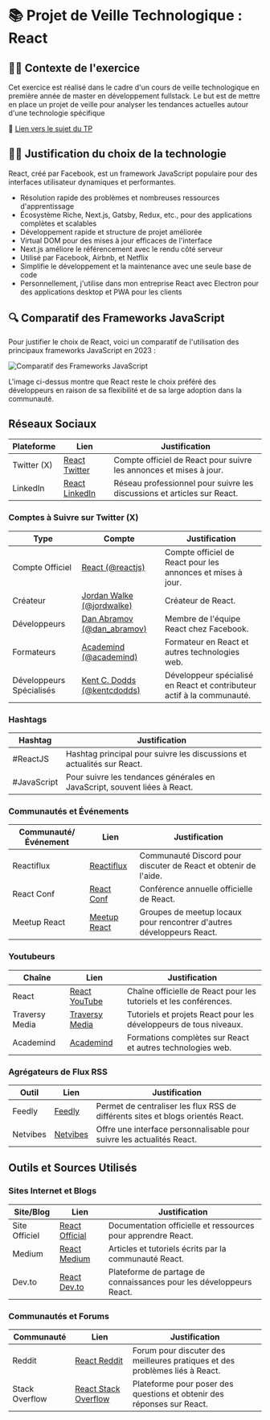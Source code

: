 # 📚 Projet de Veille Technologique : **React**

## 👨‍💻 Contexte de l'exercice

Cet exercice est réalisé dans le cadre d'un cours de veille technologique en première année de master en développement fullstack. Le but est de mettre en place un projet de veille pour analyser les tendances actuelles autour d'une technologie spécifique

🔗 [Lien vers le sujet du TP](https://github.com/kevinniel/M1-MDS-2425-Veille)

## 👨‍💻 Justification du choix de la technologie

React, créé par Facebook, est un framework JavaScript populaire pour des interfaces utilisateur dynamiques et performantes.

- Résolution rapide des problèmes et nombreuses ressources d'apprentissage
- Écosystème Riche, Next.js, Gatsby, Redux, etc., pour des applications complètes et scalables
- Développement rapide et structure de projet améliorée
- Virtual DOM pour des mises à jour efficaces de l'interface
- Next.js améliore le référencement avec le rendu côté serveur
- Utilisé par Facebook, Airbnb, et Netflix
- Simplifie le développement et la maintenance avec une seule base de code
- Personnellement, j'utilise dans mon entreprise React avec Electron pour des applications desktop et PWA pour les clients

## 🔍 Comparatif des Frameworks JavaScript

Pour justifier le choix de React, voici un comparatif de l'utilisation des principaux frameworks JavaScript en 2023 :

![Comparatif des Frameworks JavaScript](./img/comparatif_framework.png)

L'image ci-dessus montre que React reste le choix préféré des développeurs en raison de sa flexibilité et de sa large adoption dans la communauté.

## Réseaux Sociaux

| Plateforme  | Lien                                                      | Justification                                                           |
| ----------- | --------------------------------------------------------- | ----------------------------------------------------------------------- |
| Twitter (X) | [React Twitter](https://twitter.com/reactjs)              | Compte officiel de React pour suivre les annonces et mises à jour.      |
| LinkedIn    | [React LinkedIn](https://www.linkedin.com/company/react/) | Réseau professionnel pour suivre les discussions et articles sur React. |

### Comptes à Suivre sur Twitter (X)

| Type                     | Compte                                                        | Justification                                                          |
| ------------------------ | ------------------------------------------------------------- | ---------------------------------------------------------------------- |
| Compte Officiel          | [React (@reactjs)](https://twitter.com/reactjs)               | Compte officiel de React pour les annonces et mises à jour.            |
| Créateur                 | [Jordan Walke (@jordwalke)](https://twitter.com/jordwalke)    | Créateur de React.                                                     |
| Développeurs             | [Dan Abramov (@dan_abramov)](https://twitter.com/dan_abramov) | Membre de l'équipe React chez Facebook.                                |
| Formateurs               | [Academind (@academind)](https://twitter.com/academind)       | Formateur en React et autres technologies web.                         |
| Développeurs Spécialisés | [Kent C. Dodds (@kentcdodds)](https://twitter.com/kentcdodds) | Développeur spécialisé en React et contributeur actif à la communauté. |

### Hashtags

| Hashtag     | Justification                                                             |
| ----------- | ------------------------------------------------------------------------- |
| #ReactJS    | Hashtag principal pour suivre les discussions et actualités sur React.    |
| #JavaScript | Pour suivre les tendances générales en JavaScript, souvent liées à React. |

### Communautés et Événements

| Communauté/Événement | Lien                                                 | Justification                                                         |
| -------------------- | ---------------------------------------------------- | --------------------------------------------------------------------- |
| Reactiflux           | [Reactiflux](https://www.reactiflux.com/)            | Communauté Discord pour discuter de React et obtenir de l'aide.       |
| React Conf           | [React Conf](https://conf.reactjs.org/)              | Conférence annuelle officielle de React.                              |
| Meetup React         | [Meetup React](https://www.meetup.com/topics/react/) | Groupes de meetup locaux pour rencontrer d'autres développeurs React. |

### Youtubeurs

| Chaîne         | Lien                                                     | Justification                                                     |
| -------------- | -------------------------------------------------------- | ----------------------------------------------------------------- |
| React          | [React YouTube](https://www.youtube.com/@React)          | Chaîne officielle de React pour les tutoriels et les conférences. |
| Traversy Media | [Traversy Media](https://www.youtube.com/@TraversyMedia) | Tutoriels et projets React pour les développeurs de tous niveaux. |
| Academind      | [Academind](https://www.youtube.com/@academind)          | Formations complètes sur React et autres technologies web.        |

### Agrégateurs de Flux RSS

| Outil    | Lien                                 | Justification                                                                   |
| -------- | ------------------------------------ | ------------------------------------------------------------------------------- |
| Feedly   | [Feedly](https://feedly.com)         | Permet de centraliser les flux RSS de différents sites et blogs orientés React. |
| Netvibes | [Netvibes](https://www.netvibes.com) | Offre une interface personnalisable pour suivre les actualités React.           |

## Outils et Sources Utilisés

### Sites Internet et Blogs

| Site/Blog     | Lien                                           | Justification                                                       |
| ------------- | ---------------------------------------------- | ------------------------------------------------------------------- |
| Site Officiel | [React Official](https://reactjs.org)          | Documentation officielle et ressources pour apprendre React.        |
| Medium        | [React Medium](https://medium.com/tag/reactjs) | Articles et tutoriels écrits par la communauté React.               |
| Dev.to        | [React Dev.to](https://dev.to/t/react)         | Plateforme de partage de connaissances pour les développeurs React. |

### Communautés et Forums

| Communauté     | Lien                                                                       | Justification                                                               |
| -------------- | -------------------------------------------------------------------------- | --------------------------------------------------------------------------- |
| Reddit         | [React Reddit](https://www.reddit.com/r/reactjs/)                          | Forum pour discuter des meilleures pratiques et des problèmes liés à React. |
| Stack Overflow | [React Stack Overflow](https://stackoverflow.com/questions/tagged/reactjs) | Plateforme pour poser des questions et obtenir des réponses sur React.      |

